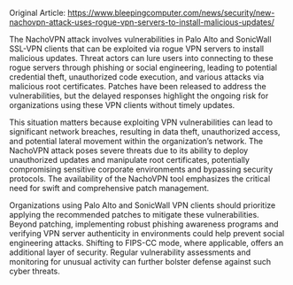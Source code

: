 Original Article: https://www.bleepingcomputer.com/news/security/new-nachovpn-attack-uses-rogue-vpn-servers-to-install-malicious-updates/

The NachoVPN attack involves vulnerabilities in Palo Alto and SonicWall SSL-VPN clients that can be exploited via rogue VPN servers to install malicious updates. Threat actors can lure users into connecting to these rogue servers through phishing or social engineering, leading to potential credential theft, unauthorized code execution, and various attacks via malicious root certificates. Patches have been released to address the vulnerabilities, but the delayed responses highlight the ongoing risk for organizations using these VPN clients without timely updates.

This situation matters because exploiting VPN vulnerabilities can lead to significant network breaches, resulting in data theft, unauthorized access, and potential lateral movement within the organization’s network. The NachoVPN attack poses severe threats due to its ability to deploy unauthorized updates and manipulate root certificates, potentially compromising sensitive corporate environments and bypassing security protocols. The availability of the NachoVPN tool emphasizes the critical need for swift and comprehensive patch management.

Organizations using Palo Alto and SonicWall VPN clients should prioritize applying the recommended patches to mitigate these vulnerabilities. Beyond patching, implementing robust phishing awareness programs and verifying VPN server authenticity in environments could help prevent social engineering attacks. Shifting to FIPS-CC mode, where applicable, offers an additional layer of security. Regular vulnerability assessments and monitoring for unusual activity can further bolster defense against such cyber threats.